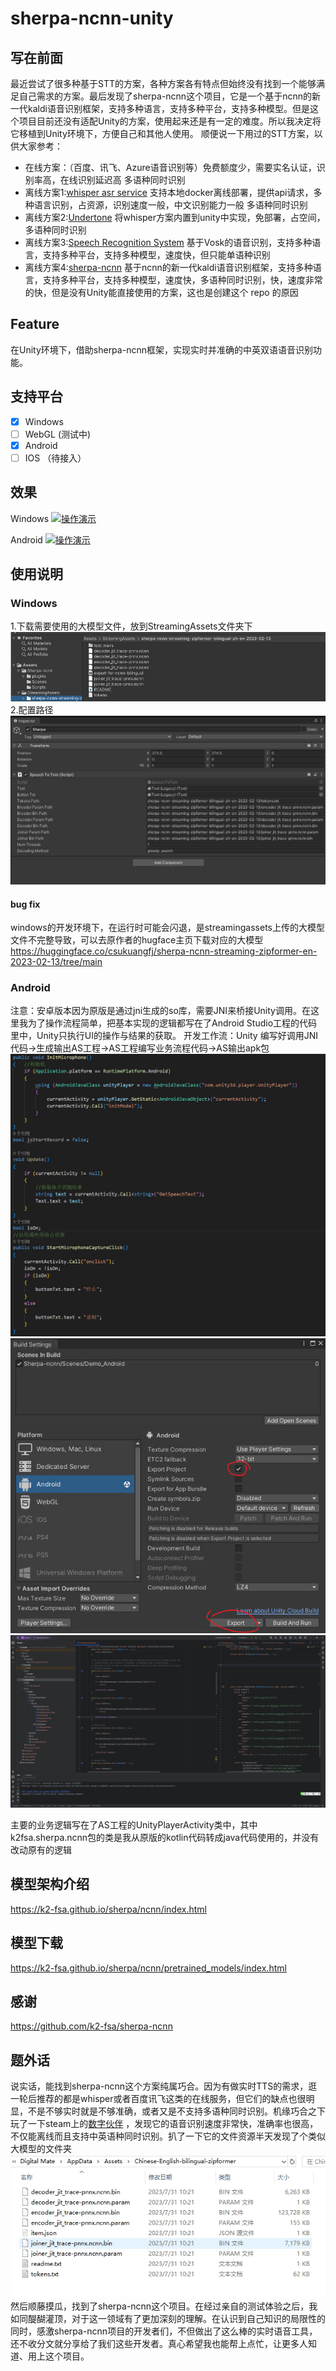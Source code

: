 # sherpa-ncnn-unity
## 写在前面
最近尝试了很多种基于STT的方案，各种方案各有特点但始终没有找到一个能够满足自己需求的方案。最后发现了sherpa-ncnn这个项目，它是一个基于ncnn的新一代kaldi语音识别框架，支持多种语言，支持多种平台，支持多种模型。但是这个项目目前还没有适配Unity的方案，使用起来还是有一定的难度。所以我决定将它移植到Unity环境下，方便自己和其他人使用。
顺便说一下用过的STT方案，以供大家参考：
- 在线方案：（百度、讯飞、Azure语音识别等）免费额度少，需要实名认证，识别率高，在线识别延迟高 多语种同时识别
- 离线方案1:[whisper asr service](https://github.com/ahmetoner/whisper-asr-webservice/) 支持本地docker离线部署，提供api请求，多种语言识别，占资源，识别速度一般，中文识别能力一般 多语种同时识别
- 离线方案2:[Undertone](https://assetstore.unity.com/packages/tools/ai-ml-integration/undertone-offline-whisper-ai-voice-recognition-246877) 将whisper方案内置到unity中实现，免部署，占空间，多语种同时识别
- 离线方案3:[Speech Recognition System](https://assetstore.unity.com/packages/tools/audio/speech-recognition-system-187171) 基于Vosk的语音识别，支持多种语言，支持多种平台，支持多种模型，速度快，但只能单语种识别
- 离线方案4:[sherpa-ncnn](https://github.com/k2-fsa/sherpa-ncnn) 基于ncnn的新一代kaldi语音识别框架，支持多种语言，支持多种平台，支持多种模型，速度快，多语种同时识别，快，速度非常的快，但是没有Unity能直接使用的方案，这也是创建这个 repo 的原因
## Feature
在Unity环境下，借助sherpa-ncnn框架，实现实时并准确的中英双语语音识别功能。
## 支持平台
- [X] Windows
- [ ] WebGL (测试中)
- [X] Android 
- [ ] IOS （待接入）
## 效果
Windows
[![操作演示](https://res.cloudinary.com/marcomontalbano/image/upload/v1710401471/video_to_markdown/images/youtube--wFiXG0GfLdc-c05b58ac6eb4c4700831b2b3070cd403.jpg)](https://www.youtube.com/watch?v=wFiXG0GfLdc "操作演示")

Android
[![操作演示](https://res.cloudinary.com/marcomontalbano/image/upload/v1710401471/video_to_markdown/images/youtube--wFiXG0GfLdc-c05b58ac6eb4c4700831b2b3070cd403.jpg)](https://youtube.com/shorts/vrF4P76mTdk "操作演示")


## 使用说明
### Windows
1.下载需要使用的大模型文件，放到StreamingAssets文件夹下
<img src="./Assets/Sherpa-ncnn/截图1.png"></img>
2.配置路径 
<img src="./Assets/Sherpa-ncnn/截图3.png"></img>
#### bug fix
windows的开发环境下，在运行时可能会闪退，是streamingassets上传的大模型文件不完整导致，可以去原作者的hugface主页下载对应的大模型  
https://huggingface.co/csukuangfj/sherpa-ncnn-streaming-zipformer-en-2023-02-13/tree/main  

### Android
注意：安卓版本因为原版是通过jni生成的so库，需要JNI来桥接Unity调用。在这里我为了操作流程简单，把基本实现的逻辑都写在了Android Studio工程的代码里中，Unity只执行UI的操作与结果的获取。
开发工作流：Unity 编写好调用JNI代码->生成输出AS工程->AS工程编写业务流程代码->AS输出apk包
<img src="output/pic/1.jpg"></img>
<img src="output/pic/2.jpg"></img>
<img src="output/pic/3.jpg"></img>

主要的业务逻辑写在了AS工程的UnityPlayerActivity类中，其中k2fsa.sherpa.ncnn包的类是我从原版的kotlin代码转成java代码使用的，并没有改动原有的逻辑

## 模型架构介绍
https://k2-fsa.github.io/sherpa/ncnn/index.html

## 模型下载
https://k2-fsa.github.io/sherpa/ncnn/pretrained_models/index.html
  
## 感谢
https://github.com/k2-fsa/sherpa-ncnn

## 题外话
说实话，能找到sherpa-ncnn这个方案纯属巧合。因为有做实时TTS的需求，逛一轮后推荐的都是whisper或者百度讯飞这类的在线服务，但它们的缺点也很明显，不是不够实时就是不够准确，或者又是不支持多语种同时识别。机缘巧合之下玩了一下steam上的[数字伙伴](https://steamcommunity.com/app/2488350) ，发现它的语音识别速度非常快，准确率也很高，不仅能离线而且支持中英语种同时识别。扒了一下它的文件资源半天发现了个类似大模型的文件夹
<img src="./截图.png"></img>
然后顺藤摸瓜，找到了sherpa-ncnn这个项目。在经过亲自的测试体验之后，我如同醍醐灌顶，对于这一领域有了更加深刻的理解。在认识到自己知识的局限性的同时，感激sherpa-ncnn项目的开发者们，不但做出了这么棒的实时语音工具，还不收分文就分享给了我们这些开发者。真心希望我也能帮上点忙，让更多人知道、用上这个项目。
